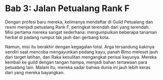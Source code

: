 # Bab 3: Jalan Petualang Rank F

Dengan profesi baru mereka, kelimanya mendaftar di Guild Petualang dan resmi menjadi petualang Rank F, peringkat terendah dari yang terendah. Misi pertama mereka sangat sederhana: mengumpulkan beberapa tanaman herbal di padang rumput tak jauh dari gerbang kota.

Namun, misi itu berakhir dengan kegagalan total. Arga tersandung kakinya sendiri saat mencoba mengayunkan pedang kayu, panah Bimo meleset jauh dari target latihan, dan Raka kesulitan mengangkat perisai kayunya. Mereka kembali ke guild dengan tangan hampa, menjadi bahan tertawaan para petualang lain. Malam itu, mereka sadar bahwa dunia ini jauh lebih keras dari yang mereka bayangkan.
